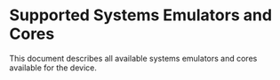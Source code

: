 
# Supported Systems Emulators and Cores
This document describes all available systems emulators and cores available for the device.

